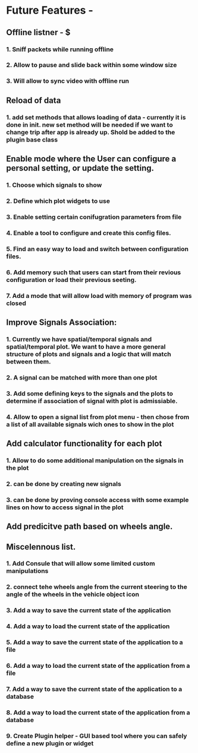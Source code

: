 # Future Features - 
## Offline listner - $
### 1. Sniff packets while running offline
### 2. Allow to pause and slide back within some window size
### 3. Will allow to sync video with offline run


## Reload of data
### 1. add set methods that allows loading of data  - currently it is done in init. new set method will be needed if we want to change trip after app is already up. Shold be added to the plugin base class


## Enable mode where the User can configure a personal setting, or update the setting.
### 1. Choose which signals to show
### 2. Define which plot widgets to use
### 3. Enable setting certain conifugration parameters from file
### 4. Enable a tool to configure and create this config files. 
### 5. Find an easy way to load and switch between configuration files. 
### 6.  Add memory such that users can start from their revious configuration or load their previous seeting. 
### 7. Add a mode that will allow load with memory of program was closed


## Improve Signals Association: 
### 1. Currently we have spatial/temporal signals and spatial/temporal plot. We want to have a more general structure of plots and signals and a logic that will match between them.
### 2. A signal can be matched with more than one plot
### 3. Add some defining keys to the signals and the plots to determine if association of signal with plot is admissiable. 
### 4. Allow to open a signal list from plot menu - then chose from a list of all available signals wich ones to show in the plot


## Add calculator functionality for each plot
### 1. Allow to do some additional manipulation on the signals in the plot
### 2. can be done by creating new signals
### 3. can be done by proving console access with some example lines on how to access signal in the plot


## Add predicitve path based on wheels angle. 




## Miscelennous list. 
### 1. Add Consule that will allow some limited custom manipulations
### 2. connect tehe wheels angle from the current steering to the angle of the wheels in the vehicle object icon

### 3. Add a way to save the current state of the application
### 4. Add a way to load the current state of the application
### 5. Add a way to save the current state of the application to a file
### 6. Add a way to load the current state of the application from a file
### 7. Add a way to save the current state of the application to a database
### 8. Add a way to load the current state of the application from a database
### 9. Create Plugin helper - GUI based tool where you can safely define a new plugin or widget







